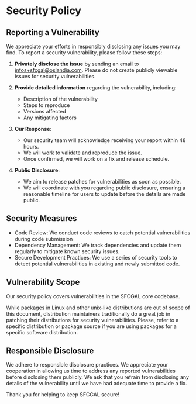 # Security Policy

## Reporting a Vulnerability

We appreciate your efforts in responsibly disclosing any issues you may find. To report a security
vulnerability, please follow these steps:

1. **Privately disclose the issue** by sending an email to infos+sfcgal@oslandia.com. Please do not create publicly viewable issues for security vulnerabilities.

2. **Provide detailed information** regarding the vulnerability, including:
    - Description of the vulnerability
    - Steps to reproduce
    - Versions affected
    - Any mitigating factors

3. **Our Response**:
    - Our security team will acknowledge receiving your report within 48 hours.
    - We will work to validate and reproduce the issue.
    - Once confirmed, we will work on a fix and release schedule.

4. **Public Disclosure**:
    - We aim to release patches for vulnerabilities as soon as possible.
    - We will coordinate with you regarding public disclosure, ensuring a reasonable timeline for users to update before the details are made public.

## Security Measures

- Code Review: We conduct code reviews to catch potential vulnerabilities during code submission
- Dependency Management: We track dependencies and update them regularly to mitigate known security issues.
- Secure Development Practices: We use a series of security tools to detect potential vulnerabilities in existing and newly submitted code.

## Vulnerability Scope

Our security policy covers vulnerabilities in the SFCGAL core codebase.

While packages in Linux and other unix-like distributions are out of scope of this document, distribution maintainers traditionally do a great job in patching their distributions for security vulnerabilities. Please, refer to a specific distribution or package source if you are using packages for a specific software distribution.

## Responsible Disclosure

We adhere to responsible disclosure practices. We appreciate your cooperation in allowing us time to address any reported vulnerabilities before disclosing them publicly. We ask that you refrain from disclosing any details of the vulnerability until we have had adequate time to provide a fix.

Thank you for helping to keep SFCGAL secure!

